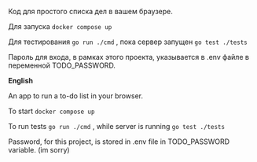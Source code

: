 Код для простого списка дел в вашем браузере. 

Для запуска `docker compose up`

Для тестирования `go run ./cmd` , пока сервер запущен `go test ./tests`

Пароль для входа, в рамках этого проекта, указывается в .env файле в переменной TODO_PASSWORD.

**English**

An app to run a to-do list in your browser.

To start `docker compose up`

To run tests `go run ./cmd` , while server is running `go test ./tests`

Password, for this project, is stored in .env file in TODO_PASSWORD variable. (im sorry)
